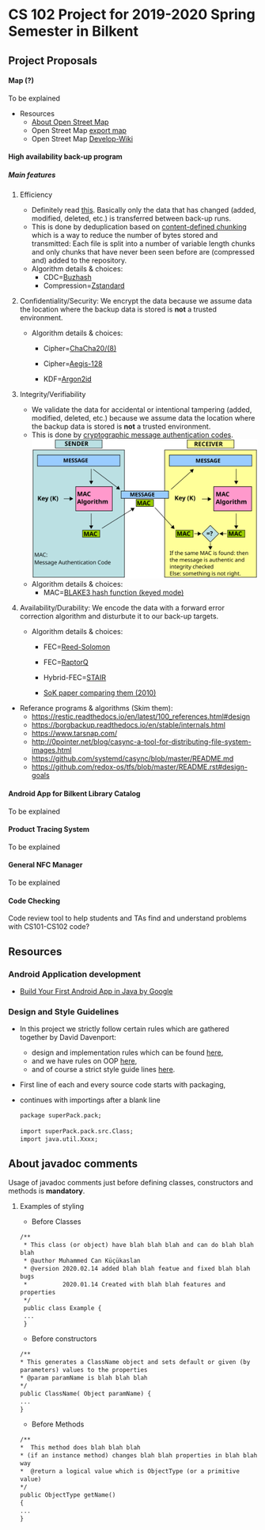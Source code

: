 # CS 102 Project for 2019-2020 Spring Semester in Bilkent

## Project Proposals

#### Map (?)
To be explained
* Resources
  * [About Open Street Map](https://www.openstreetmap.org/about)
  * Open Street Map [export map](https://www.openstreetmap.org/export#map=14/39.8726/32.7637)
  * Open Street Map [Develop-Wiki](https://wiki.openstreetmap.org/wiki/Develop)

#### High availability back-up program

##### Main features

1. Efficiency
   * Definitely read [this](https://www.tarsnap.com/deduplication-explanation.html). Basically only the data that has changed (added, modified, deleted, etc.) is transferred between back-up runs.
   * This is done by deduplication based on [content-defined chunking](https://restic.net/blog/2015-09-12/restic-foundation1-cdc) which is a way to reduce the number of bytes stored and transmitted: Each file is split into a number of variable length chunks and only chunks that have never been seen before are (compressed and) added to the repository.
   * Algorithm details & choices:
      * CDC=[Buzhash](https://en.wikipedia.org/wiki/Rolling_hash#Cyclic_polynomial)
      * Compression=[Zstandard](https://facebook.github.io/zstd/)
      
2. Confidentiality/Security: We encrypt the data because we assume data the location where the backup data is stored is **not** a trusted environment. 
   * Algorithm details & choices:
      * Cipher=[ChaCha20/(8)](https://en.wikipedia.org/wiki/Salsa20#ChaCha_variant)
      * Cipher=[Aegis-128](https://competitions.cr.yp.to/caesar-submissions.html)
      
      * KDF=[Argon2id](https://github.com/p-h-c/phc-winner-argon2)
      
3. Integrity/Verifiability
   * We validate the data for accidental or intentional tampering (added, modified, deleted, etc.) because we assume data the location where the backup data is stored is **not** a trusted environment.
   * This is done by [cryptographic message authentication codes](https://en.wikipedia.org/wiki/Message_authentication_code). 
   ![Alt text](./MAC.svg)
   * Algorithm details & choices:
      * MAC=[BLAKE3 hash function (keyed mode)](https://github.com/BLAKE3-team/BLAKE3)
      
4. Availability/Durability: We encode the data with a forward error correction algorithm and disturbute it to our back-up targets.
   * Algorithm details & choices:
      * FEC=[Reed-Solomon](https://en.wikipedia.org/wiki/Reed%E2%80%93Solomon_error_correction)
      * FEC=[RaptorQ](https://github.com/openrq-team/OpenRQ/wiki/%22What-is-RaptorQ%3F%22)
      
      * Hybrid-FEC=[STAIR](https://dl.acm.org/doi/pdf/10.1145/2658991?download=true)
      
      * [SoK paper comparing them (2010)](https://www.usenix.org/legacy/event/fast09/tech/full_papers/plank/plank.pdf)

* Referance programs & algorithms (Skim them):
   * <https://restic.readthedocs.io/en/latest/100_references.html#design>
   * <https://borgbackup.readthedocs.io/en/stable/internals.html>
   * <https://www.tarsnap.com/>
   * <http://0pointer.net/blog/casync-a-tool-for-distributing-file-system-images.html>
   * <https://github.com/systemd/casync/blob/master/README.md>
   * <https://github.com/redox-os/tfs/blob/master/README.rst#design-goals>

#### Android App for Bilkent Library Catalog
To be explained

#### Product Tracing System
To be explained

#### General NFC Manager
To be explained

#### Code Checking
Code review tool to help students and TAs find and understand problems with CS101-CS102 code?

## Resources

### Android Application development
+ [Build Your First Android App in Java by Google](https://codelabs.developers.google.com/codelabs/build-your-first-android-app/#0)

### Design and Style Guidelines
+ In this project we strictly follow certain rules which are gathered together by David Davenport:
   - design and implementation rules which can be found  [here](https://web.archive.org/web/20170930094137/http://www.cs.bilkent.edu.tr/~david/cs101/practicalwork/2010/JavaLabs.htm),
   - and we have rules on OOP [here](https://web.archive.org/web/20170930110056/http://www.cs.bilkent.edu.tr/~david/cs101/practicalwork/2010/JavaOOPLabs.htm),
   - and of course a strict style guide lines [here](https://web.archive.org/web/20170930110102/http://www.cs.bilkent.edu.tr/~david/cs101/practicalwork/2010/styleguidelines.htm).


+ First line of each and every source code starts with packaging,
+ continues with importings after a blank line
  ```
  package superPack.pack;
  
  import superPack.pack.src.Class;
  import java.util.Xxxx;
  ```
## About javadoc comments
Usage of javadoc comments just before defining classes, constructors and methods is **mandatory**.
1. Examples of styling
   * Before Classes
   ```
   /**
    * This class (or object) have blah blah blah and can do blah blah blah
    * @author Muhammed Can Küçükaslan
    * @version 2020.02.14 added blah blah featue and fixed blah blah bugs
    *          2020.01.14 Created with blah blah features and properties 
    */
    public class Example {
    ...
    }
   ```
   
   * Before constructors
    ```
    /**
    * This generates a ClassName object and sets default or given (by parameters) values to the properties
    * @param paramName is blah blah blah
    */
   public ClassName( Object paramName) {
   ...
   }
    ```
   * Before Methods
    ```
    /**
    *  This method does blah blah blah
    * (if an instance method) changes blah blah properties in blah blah way
    *  @return a logical value which is ObjectType (or a primitive value)
    */
   public ObjectType getName()
   {
   ...
   }
   ```
